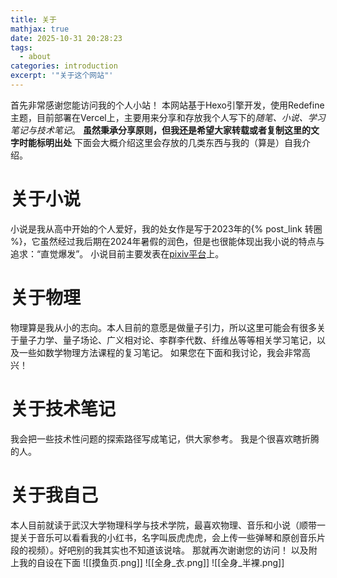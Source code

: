 ```yaml
---
title: 关于
mathjax: true
date: 2025-10-31 20:28:23
tags:
  - about
categories: introduction
excerpt: '"关于这个网站"'
---
```

首先非常感谢您能访问我的个人小站！
本网站基于Hexo引擎开发，使用Redefine主题，目前部署在Vercel上，主要用来分享和存放我个人写下的*随笔、小说、学习笔记与技术笔记*。
**虽然秉承分享原则，但我还是希望大家转载或者复制这里的文字时能标明出处**
下面会大概介绍这里会存放的几类东西与我的（算是）自我介绍。
# 关于小说 #
小说是我从高中开始的个人爱好，我的处女作是写于2023年的{% post_link 转圈 %}，它虽然经过我后期在2024年暑假的润色，但是也很能体现出我小说的特点与追求：“直觉爆发”。
小说目前主要发表在[pixiv平台](https://www.pixiv.net/users/79490957)上。
# 关于物理 #
物理算是我从小的志向。本人目前的意愿是做量子引力，所以这里可能会有很多关于量子力学、量子场论、广义相对论、李群李代数、纤维丛等等相关学习笔记，以及一些如数学物理方法课程的复习笔记。
如果您在下面和我讨论，我会非常高兴！
# 关于技术笔记 #
我会把一些技术性问题的探索路径写成笔记，供大家参考。
我是个很喜欢瞎折腾的人。
# 关于我自己 #
本人目前就读于武汉大学物理科学与技术学院，最喜欢物理、音乐和小说（顺带一提关于音乐可以看看我的小红书，名字叫辰虎虎虎，会上传一些弹琴和原创音乐片段的视频）。好吧别的我其实也不知道该说啥。
那就再次谢谢您的访问！
以及附上我的自设在下面
![[摸鱼页.png]]
![[全身_衣.png]]
![[全身_半裸.png]]
